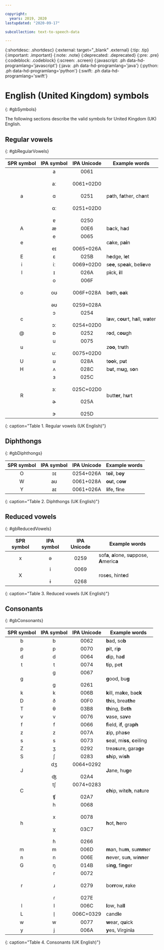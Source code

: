 ```yaml
---

copyright:
  years: 2019, 2020
lastupdated: "2020-09-17"

subcollection: text-to-speech-data

---
```


{:shortdesc: .shortdesc}
{:external: target="_blank" .external}
{:tip: .tip}
{:important: .important}
{:note: .note}
{:deprecated: .deprecated}
{:pre: .pre}
{:codeblock: .codeblock}
{:screen: .screen}
{:javascript: .ph data-hd-programlang='javascript'}
{:java: .ph data-hd-programlang='java'}
{:python: .ph data-hd-programlang='python'}
{:swift: .ph data-hd-programlang='swift'}

# English (United Kingdom) symbols
{: #gbSymbols}

The following sections describe the valid symbols for United Kingdom (UK) English.

## Regular vowels
{: #gbRegularVowels}

| SPR symbol | IPA symbol | IPA Unicode | Example words |
|:----------:|:----------:|:-----------:|---------------|
| a | a<br/><br/>&#97;&#720;<br/><br/>&#593;<br/><br/>&#593;&#720;<br/><br/>&#592; | 0061<br/><br/>0061+02D0<br/><br/>0251<br/><br/>0251+02D0<br/><br/>0250 | p**a**th, f**a**ther, ch**a**nt |
| A | &#230; | 00E6 | b**a**ck, h**a**d |
| e | e<br/><br/>&#101;&#618; | 0065<br/><br/>0065+026A | c**a**ke, p**ai**n |
| E | &#603; | 025B | h**e**dge, l**e**t |
| i | &#105;&#720; | 0069+02D0 | s**ee**, sp**ea**k, bel**ie**ve |
| I | &#618; | 026A | p**i**ck, **i**ll |
| o | o<br/><br/>&#111;&#650;<br/><br/>&#601;&#650; | 006F<br/><br/>006F+028A<br/><br/>0259+028A | b**o**th, **oa**k |
| c | &#596;<br/><br/>&#596;&#720; | 0254<br/><br/>0254+02D0 | l**a**w, c**ou**rt, h**a**ll, w**a**ter |
| @ | &#594; | 0252 | r**o**d, c**ou**gh |
| u | u<br/><br/>&#117;&#720; | 0075<br/><br/>0075+02D0 | z**oo**, tr**u**th |
| U | &#650; | 028A | t**oo**k, p**u**t |
| H | &#652; | 028C | b**u**t, m**u**g, s**o**n |
| R | &#604;<br/><br/>&#604;&#720;<br/><br/>&#602;<br/><br/>&#605; | 025C<br/><br/>025C+02D0<br/><br/>025A<br/><br/>025D | butt**er**, h**u**rt |
{: caption="Table 1. Regular vowels (UK English)"}

## Diphthongs
{: #gbDiphthongs}

| SPR symbol | IPA symbol | IPA Unicode | Example words |
|:----------:|:----------:|:-----------:|---------------|
| O | &#596;&#618; | 0254+026A | t**oi**l, b**oy** |
| W | &#97;&#650; | 0061+028A | **ou**t, c**ow** |
| Y | &#97;&#618; | 0061+026A | l**i**fe, f**i**ne |
{: caption="Table 2. Diphthongs (UK English)"}

## Reduced vowels
{: #gbReducedVowels}

| SPR symbol | IPA symbol | IPA Unicode | Example words |
|:----------:|:----------:|:-----------:|---------------|
| x | &#601; | 0259 | sof**a**, **a**lone, s**u**ppose, **A**meric**a** |
| X | i<br/><br/>&#616; | 0069<br/><br/>0268 | ros**e**s, hint**e**d |
{: caption="Table 3. Reduced vowels (UK English)"}

## Consonants
{: #gbConsonants}

| SPR symbol | IPA symbol | IPA Unicode | Example words |
|:----------:|:----------:|:-----------:|---------------|
| b | b | 0062 | **b**ad, so**b** |
| p | p | 0070 | **p**it, ri**p** |
| d | d | 0064 | **d**ip, ha**d** |
| t | t | 0074 | **t**ip, pe**t** |
| g | g<br/><br/>&#609; | 0067<br/><br/>0261 | **g**ood, bu**g** |
| k | k | 006B | **k**ill, ma**k**e, ba**ck** |
| D | &#240; | 00F0 | **th**is, brea**th**e |
| T | &#952; | 03B8 | **th**ing, Be**th** |
| v | v | 0076 | **v**ase, sa**v**e |
| f | f | 0066 | **f**ield, i**f**, gra**ph** |
| z | z | 007A | **z**ip, pha**s**e |
| s | s | 0073 | **s**eal, mi**ss**, **c**eiling |
| Z | &#658; | 0292 | trea**s**ure, gara**g**e |
| S | &#643; | 0283 | **sh**ip, wi**sh** |
| J | &#100;&#658;<br/><br/>&#676; | 0064+0292<br/><br/>02A4 | **J**ane, hu**g**e |
| C | &#116;&#643;<br/><br/>&#679; | 0074+0283<br/><br/>02A7 | **ch**ip, wit**ch**, na**t**ure |
| h | h<br/><br/>x<br/><br/>&#967;<br/><br/>&#614; | 0068<br/><br/>0078<br/><br/>03C7<br/><br/>0266 | **h**ot, **h**ero |
| m | m | 006D | **m**an, hu**m**, su**mm**er |
| n | n | 006E | **n**ever, su**n**, wi**nn**er |
| G | &#331; | 014B | si**ng**, fi**ng**er |
| r | r<br/><br/>&#633;<br/><br/>&#638; | 0072<br/><br/>0279<br/><br/>027E | bo**rr**ow, **r**ake |
| l | l | 006C | **l**ow, ha**ll** |
| L | &#108;&#809; | 006C+0329 | cand**l**e |
| w | w | 0077 | **w**ear, q**u**ick |
| y | j | 006A | **y**es, Virgin**i**a |
{: caption="Table 4. Consonants (UK English)"}
